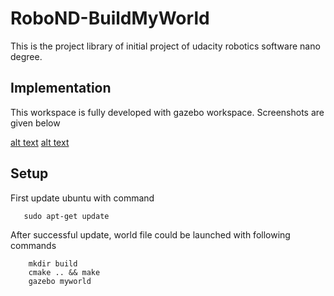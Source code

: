 # RoboND-BuildMyWorld

This is the project library of initial project of udacity robotics software nano degree. 

## Implementation

This workspace is fully developed with gazebo workspace. Screenshots are given below

[alt text](images/world.jpg)
[alt text](images/robot.jpg)


## Setup

First update ubuntu with command 

       sudo apt-get update

After successful update, world file could be launched with  following commands

        mkdir build
        cmake .. && make
        gazebo myworld

